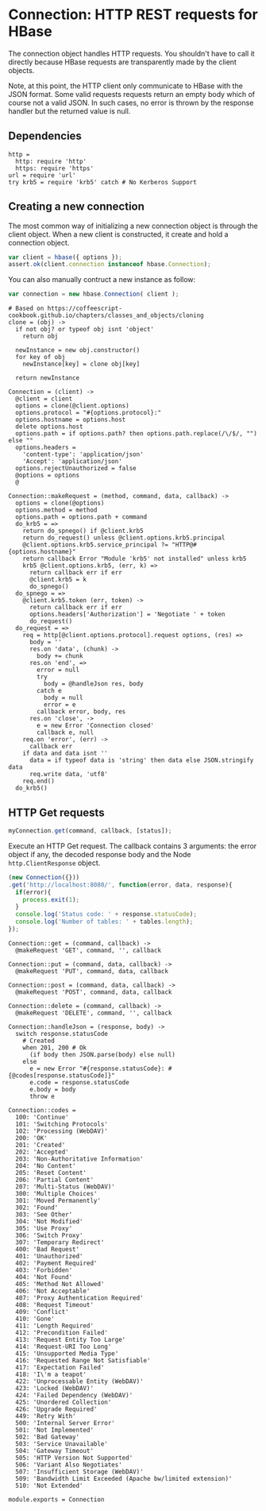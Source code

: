 
# Connection: HTTP REST requests for HBase

The connection object handles HTTP requests. You shouldn't
have to call it directly because HBase requests are transparently
made by the client objects.

Note, at this point, the HTTP client only communicate to
HBase with the JSON format. Some valid requests requests return
an empty body which of course not a valid JSON. In such cases,
no error is thrown by the response handler but the returned value
is null.

## Dependencies

    http = 
      http: require 'http'
      https: require 'https'
    url = require 'url'
    try krb5 = require 'krb5' catch # No Kerberos Support

## Creating a new connection

The most common way of initializing a new connection object
is through the client object. When a new client is constructed,
it create and hold a connection object.

```javascript
var client = hbase({ options });
assert.ok(client.connection instanceof hbase.Connection);
```

You can also manually contruct a new instance as follow:

```javascript
var connection = new hbase.Connection( client );
```

    # Based on https://coffeescript-cookbook.github.io/chapters/classes_and_objects/cloning
    clone = (obj) ->
      if not obj? or typeof obj isnt 'object'
        return obj
    
      newInstance = new obj.constructor()
      for key of obj
        newInstance[key] = clone obj[key]
    
      return newInstance
    
    Connection = (client) ->
      @client = client
      options = clone(@client.options)
      options.protocol = "#{options.protocol}:"
      options.hostname = options.host
      delete options.host
      options.path = if options.path? then options.path.replace(/\/$/, "") else ""
      options.headers =
        'content-type': 'application/json'
        'Accept': 'application/json'
      options.rejectUnauthorized = false
      @options = options
      @

    Connection::makeRequest = (method, command, data, callback) ->
      options = clone(@options)
      options.method = method
      options.path = options.path + command
      do_krb5 = =>
        return do_spnego() if @client.krb5
        return do_request() unless @client.options.krb5.principal
        @client.options.krb5.service_principal ?= "HTTP@#{options.hostname}"
        return callback Error "Module 'krb5' not installed" unless krb5
        krb5 @client.options.krb5, (err, k) =>
          return callback err if err
          @client.krb5 = k
          do_spnego()
      do_spnego = =>
        @client.krb5.token (err, token) ->
          return callback err if err
          options.headers['Authorization'] = 'Negotiate ' + token
          do_request()
      do_request = =>
        req = http[@client.options.protocol].request options, (res) =>
          body = ''
          res.on 'data', (chunk) ->
            body += chunk
          res.on 'end', =>
            error = null
            try
              body = @handleJson res, body
            catch e
              body = null
              error = e
            callback error, body, res
          res.on 'close', ->
            e = new Error 'Connection closed'
            callback e, null
        req.on 'error', (err) ->
          callback err
        if data and data isnt ''
          data = if typeof data is 'string' then data else JSON.stringify data
          req.write data, 'utf8'
        req.end()
      do_krb5()

## HTTP Get requests

```javascript
myConnection.get(command, callback, [status]);
```

Execute an HTTP Get request. The callback contains 3 arguments: the error object if any, the decoded response body and the Node `http.ClientResponse` object.

```javascript
(new Connection({}))
.get('http://localhost:8080/', function(error, data, response){
  if(error){
    process.exit(1);
  }
  console.log('Status code: ' + response.statusCode);
  console.log('Number of tables: ' + tables.length);
});
```

    Connection::get = (command, callback) ->
      @makeRequest 'GET', command, '', callback

    Connection::put = (command, data, callback) ->
      @makeRequest 'PUT', command, data, callback

    Connection::post = (command, data, callback) ->
      @makeRequest 'POST', command, data, callback

    Connection::delete = (command, callback) ->
      @makeRequest 'DELETE', command, '', callback

    Connection::handleJson = (response, body) ->
      switch response.statusCode
        # Created
        when 201, 200 # Ok
          (if body then JSON.parse(body) else null)
        else
          e = new Error "#{response.statusCode}: #{@codes[response.statusCode]}"
          e.code = response.statusCode
          e.body = body
          throw e

    Connection::codes =
      100: 'Continue'
      101: 'Switching Protocols'
      102: 'Processing (WebDAV)'
      200: 'OK'
      201: 'Created'
      202: 'Accepted'
      203: 'Non-Authoritative Information'
      204: 'No Content'
      205: 'Reset Content'
      206: 'Partial Content'
      207: 'Multi-Status (WebDAV)'
      300: 'Multiple Choices'
      301: 'Moved Permanently'
      302: 'Found'
      303: 'See Other'
      304: 'Not Modified'
      305: 'Use Proxy'
      306: 'Switch Proxy'
      307: 'Temporary Redirect'
      400: 'Bad Request'
      401: 'Unauthorized'
      402: 'Payment Required'
      403: 'Forbidden'
      404: 'Not Found'
      405: 'Method Not Allowed'
      406: 'Not Acceptable'
      407: 'Proxy Authentication Required'
      408: 'Request Timeout'
      409: 'Conflict'
      410: 'Gone'
      411: 'Length Required'
      412: 'Precondition Failed'
      413: 'Request Entity Too Large'
      414: 'Request-URI Too Long'
      415: 'Unsupported Media Type'
      416: 'Requested Range Not Satisfiable'
      417: 'Expectation Failed'
      418: 'I\'m a teapot'
      422: 'Unprocessable Entity (WebDAV)'
      423: 'Locked (WebDAV)'
      424: 'Failed Dependency (WebDAV)'
      425: 'Unordered Collection'
      426: 'Upgrade Required'
      449: 'Retry With'
      500: 'Internal Server Error'
      501: 'Not Implemented'
      502: 'Bad Gateway'
      503: 'Service Unavailable'
      504: 'Gateway Timeout'
      505: 'HTTP Version Not Supported'
      506: 'Variant Also Negotiates'
      507: 'Insufficient Storage (WebDAV)'
      509: 'Bandwidth Limit Exceeded (Apache bw/limited extension)'
      510: 'Not Extended'

    module.exports = Connection
